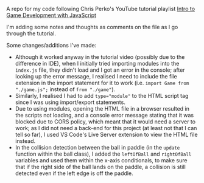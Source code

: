 A repo for my code following Chris Perko's YouTube tutorial playlist [Intro to Game Development with JavaScript](https://www.youtube.com/playlist?list=PLht-7jHewMA6Wywk_bk0RnD4OvHZ5qL2c)

I'm adding some notes and thoughts as comments on the file as I go through the tutorial.

Some changes/additions I've made:
- Although it worked anyway in the tutorial video (possibly due to the difference in IDE), when I initially tried importing modules into the `index.js` file, they didn't load and I got an error in the console; after looking up the error message, I realised I need to include the file extension in the import statement for it to work (i.e. `import Game from "./game.js";` instead of `from "./game"`).
- Similarly, I realised I had to add `type="module"` to the HTML script tag since I was using import/export statements.
- Due to using modules, opening the HTML file in a browser resulted in the scripts not loading, and a console error message stating that it was blocked due to CORS policy, which meant that it would need a server to work; as I did not need a back-end for this project (at least not that I can tell so far), I used VS Code's Live Server extension to view the HTML file instead.
- In the collision detection between the ball in paddle (in the `update` function within the ball class), I added the `leftOfBall` and `rightOfBall` variables and used them within the x-axis conditionals, to make sure that if the right side of the ball lands on the paddle, a collision is still detected even if the left edge is off the paddle.
